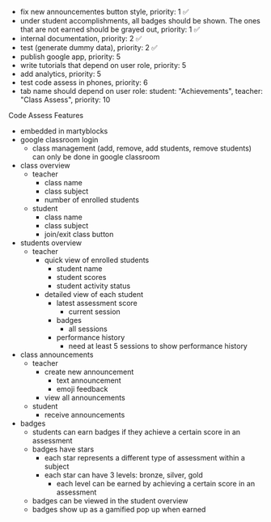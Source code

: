 - fix new announcementes button style, priority: 1 ✅
- under student accomplishments, all badges should be shown. The ones that are not earned should be grayed out, priority: 1 ✅
- internal documentation, priority: 2 ✅
- test (generate dummy data), priority: 2 ✅
- publish google app, priority: 5 
- write tutorials that depend on user role, priority: 5
- add analytics, priority: 5
- test code assess in phones, priority: 6
- tab name should depend on user role: student: "Achievements", teacher: "Class Assess", priority: 10

Code Assess Features
- embedded in martyblocks
- google classroom login
    - class management (add, remove, add students, remove students) can only be done in google classroom
- class overview
    - teacher
        - class name
        - class subject
        - number of enrolled students
    - student
        - class name
        - class subject
        - join/exit class button
- students overview
    - teacher
        - quick view of enrolled students
            - student name
            - student scores
            - student activity status
        - detailed view of each student
            - latest assessment score
                - current session
            - badges
                - all sessions
            - performance history
                - need at least 5 sessions to show performance history
- class announcements
    - teacher
        - create new announcement
            - text announcement 
            - emoji feedback
        - view all announcements
    - student
        - receive announcements
- badges
    - students can earn badges if they achieve a certain score in an assessment
    - badges have stars 
        - each star represents a different type of assessment within a subject 
        - each star can have 3 levels: bronze, silver, gold
            - each level can be earned by achieving a certain score in an assessment
    - badges can be viewed in the student overview
    - badges show up as a gamified pop up when earned
